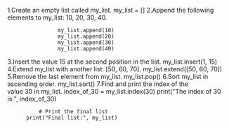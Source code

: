 1.Create an empty list called my_list.
           my_list = []
2.Append the following elements to my_list: 10, 20, 30, 40.
          
                    my_list.append(10)
                    my_list.append(20)
                    my_list.append(30)
                    my_list.append(40)
3.Insert the value 15 at the second position in the list.
               my_list.insert(1, 15)
4.Extend my_list with another list: [50, 60, 70].
               my_list.extend([50, 60, 70])
5.Remove the last element from my_list.
               my_list.pop()
6.Sort my_list in ascending order.
               my_list.sort()
7.Find and print the index of the value 30 in my_list.
           index_of_30 = my_list.index(30)
           print("The index of 30 is:", index_of_30)

              # Print the final list
          print("Final list:", my_list)
